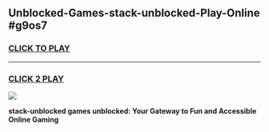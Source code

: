 
## Unblocked-Games-stack-unblocked-Play-Online #g9os7
<h3>
<a href="https://news.freeplayer.one?title=stack-unblocked&ref=3">CLICK TO PLAY</a></h3>
<hr>

<h3>
<a href="https://news.freeplayer.one?title=stack-unblocked&ref=3">CLICK 2 PLAY</a>
  
</h3>

<a href="https://news.freeplayer.one?title=stack-unblocked&ref=3"><img src="https://clearcache.store/games.png"></a>


**stack-unblocked games unblocked: Your Gateway to Fun and Accessible Online Gaming**
